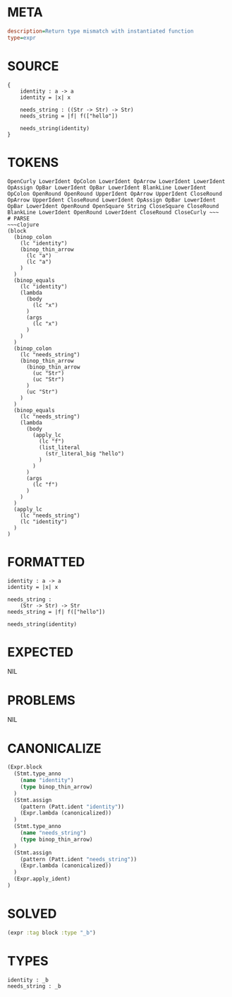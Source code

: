 # META
~~~ini
description=Return type mismatch with instantiated function
type=expr
~~~
# SOURCE
~~~roc
{
    identity : a -> a
    identity = |x| x

    needs_string : ((Str -> Str) -> Str)
    needs_string = |f| f(["hello"])

    needs_string(identity)
}
~~~
# TOKENS
~~~text
OpenCurly LowerIdent OpColon LowerIdent OpArrow LowerIdent LowerIdent OpAssign OpBar LowerIdent OpBar LowerIdent BlankLine LowerIdent OpColon OpenRound OpenRound UpperIdent OpArrow UpperIdent CloseRound OpArrow UpperIdent CloseRound LowerIdent OpAssign OpBar LowerIdent OpBar LowerIdent OpenRound OpenSquare String CloseSquare CloseRound BlankLine LowerIdent OpenRound LowerIdent CloseRound CloseCurly ~~~
# PARSE
~~~clojure
(block
  (binop_colon
    (lc "identity")
    (binop_thin_arrow
      (lc "a")
      (lc "a")
    )
  )
  (binop_equals
    (lc "identity")
    (lambda
      (body
        (lc "x")
      )
      (args
        (lc "x")
      )
    )
  )
  (binop_colon
    (lc "needs_string")
    (binop_thin_arrow
      (binop_thin_arrow
        (uc "Str")
        (uc "Str")
      )
      (uc "Str")
    )
  )
  (binop_equals
    (lc "needs_string")
    (lambda
      (body
        (apply_lc
          (lc "f")
          (list_literal
            (str_literal_big "hello")
          )
        )
      )
      (args
        (lc "f")
      )
    )
  )
  (apply_lc
    (lc "needs_string")
    (lc "identity")
  )
)
~~~
# FORMATTED
~~~roc
identity : a -> a
identity = |x| x

needs_string :
	(Str -> Str) -> Str
needs_string = |f| f(["hello"])

needs_string(identity)
~~~
# EXPECTED
NIL
# PROBLEMS
NIL
# CANONICALIZE
~~~clojure
(Expr.block
  (Stmt.type_anno
    (name "identity")
    (type binop_thin_arrow)
  )
  (Stmt.assign
    (pattern (Patt.ident "identity"))
    (Expr.lambda (canonicalized))
  )
  (Stmt.type_anno
    (name "needs_string")
    (type binop_thin_arrow)
  )
  (Stmt.assign
    (pattern (Patt.ident "needs_string"))
    (Expr.lambda (canonicalized))
  )
  (Expr.apply_ident)
)
~~~
# SOLVED
~~~clojure
(expr :tag block :type "_b")
~~~
# TYPES
~~~roc
identity : _b
needs_string : _b
~~~
